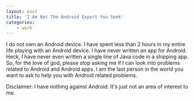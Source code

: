 ```yaml
---
layout: post
title: 'I Am Not The Android Expert You Seek'
categories:
    - work
---
```

I do not own an Android device. I have spent less than 2 hours in my entire life playing with an Android device. I have never written an app for Android. Heck, I have never even written a single line of Java code in a shipping app. So, for the love of god, please stop asking me if I can look into problems related to Android and Android apps. I am the last person in the world you want to ask to help you with Android related problems.

Disclaimer: I have nothing against Android. It's just not an area of interest to me.

